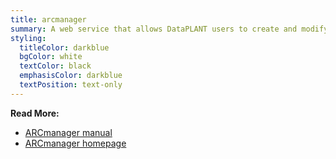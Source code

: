 ```yaml
---
title: arcmanager
summary: A web service that allows DataPLANT users to create and modify ARCs in a web browser environment
styling:
  titleColor: darkblue
  bgColor: white
  textColor: black
  emphasisColor: darkblue
  textPosition: text-only
---
```


**Read More:**
- [ARCmanager manual](https://www.nfdi4plants.de/nfdi4plants.knowledgebase/docs/ARCmanager-manual/00_index.html)
- [ARCmanager homepage](https://nfdi4plants.de/arcmanager/app/index.html)